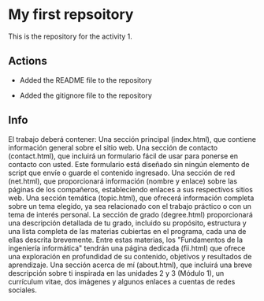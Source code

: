 # My first repsoitory

This is the repository for the activity 1.

## Actions

- Added the README file to the repository

- Added the gitignore file to the repository

## Info 
El trabajo deberá contener: 
Una sección principal (index.html), que contiene información general sobre el sitio web.
Una sección de contacto (contact.html), que incluirá un formulario fácil de usar para ponerse en contacto con usted. Este formulario está diseñado sin ningún elemento de script que envíe o guarde el contenido ingresado.
Una sección de red (net.html), que proporcionará información (nombre y enlace) sobre las páginas de los compañeros, estableciendo enlaces a sus respectivos sitios web.
Una sección temática (topic.html), que ofrecerá información completa sobre un tema elegido, ya sea relacionado con el trabajo práctico o con un tema de interés personal.
La sección de grado (degree.html) proporcionará una descripción detallada de tu grado, incluido su propósito, estructura y una lista completa de las materias cubiertas en el programa, cada una de ellas descrita brevemente. Entre estas materias, los "Fundamentos de la ingeniería informática" tendrán una página dedicada (fii.html) que ofrece una exploración en profundidad de su contenido, objetivos y resultados de aprendizaje.
Una sección acerca de mí (about.html), que incluirá una breve descripción sobre ti inspirada en las unidades 2 y 3 (Módulo 1), un currículum vitae, dos imágenes y algunos enlaces a cuentas de redes sociales.

